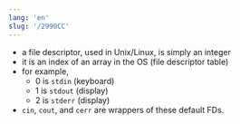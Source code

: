```yaml
---
lang: 'en'
slug: '/2990CC'
---
```


- a file descriptor, used in Unix/Linux, is simply an integer
- it is an index of an array in the OS (file descriptor table)
- for example,
  - 0 is `stdin` (keyboard)
  - 1 is `stdout` (display)
  - 2 is `stderr` (display)
- `cin`, `cout`, and `cerr` are wrappers of these default FDs.
